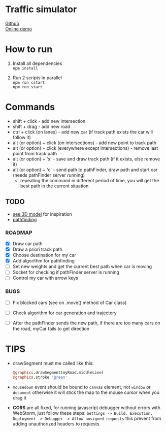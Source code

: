 # Traffic simulator

[Github](https://github.com/volkhin/RoadTrafficSimulator)  
[Online demo](http://volkhin.com/RoadTrafficSimulator/)

# How to run

1. Install all dependencies  
   `npm install`

2. Run 2 scripts in parallel  
   `npm run cstart`  
   `npm run start`

# Commands

- shift + click - add new intersection
- shift + drag - add new road
- ctrl + click (on lanes) - add new car (if track path exists the car will follow it)
- alt (or option) + click (on intersections) - add new point to track path
- alt (or option) + click (everywhere except intersections) - remove last point from track path
- alt (or option) + 's' - save and draw track path (if it exists, else remove it)
- alt (or option) + 'c' - send path to pathFinder, draw path and start car (needs pathFinder server running)
  - repeating the command in different period of time, you will get the best path in the current situation

## TODO

- [see 3D model](http://lo-th.github.io/root/traffic/) for inspiration
- [pathfinding](https://github.com/lo-th/Dedal.lab)


### ROADMAP
- [x] Draw car path
- [x] Draw a priori track path
- [x] Choose destination for my car
- [x] Add algorithm for pathfinding
- [ ] Set new weights and get the current best path when car is moving
- [ ] Socket for checking if pathFinder server is running
- [ ] Control my car with arrow keys

### BUGS
- [ ] Fix blocked cars (see on .move() method of Car class)
- [ ] Check algorithm for car generation and trajectory
- [ ] After the pathFinder sends the new path, if there are too many cars on the road, myCar fails to get direction


# TIPS
- drawSegment must me called like this:
   ```coffeescript
   @graphics.drawSegment(myRoad.middleLine)
   @graphics.stroke 'green'
   ```
- `mousedown` event should be bound to `canvas` element, not `window` or `document` otherwise it will stick the map to the mouse cursor when you drag it

- **CORS** are all fixed, for running javascript debugger without errors with WebStorm, just follow these steps:
    `Settings -> Build, Execution, Deployment -> Debugger -> Allow unsigned requests` this prevent from adding 
unauthorized headers to requests.